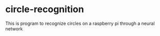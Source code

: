 # circle-recognition
This is program to recognize circles on a raspberry pi through a neural network
